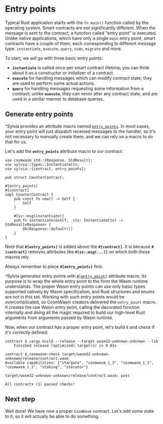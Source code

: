 # Entry points

Typical Rust application starts with the `fn main()` function called by the operating system.
Smart contracts are not significantly different. When the message is sent to the contract, a
function called "entry point" is executed. Unlike native applications, which have only a single
`main` entry point, smart contracts have a couple of them, each corresponding to different
message type: `instantiate`, `execute`, `query`, `sudo`, `migrate` and more.

To start, we will go with three basic entry points:

- **`instantiate`** is called once per smart contract lifetime; you can think about it as
  a constructor or initializer of a contract.
- **`execute`** for handling messages which can modify contract state; they are used to
  perform some actual actions.
- **`query`** for handling messages requesting some information from a contract; unlike **`execute`**,
  they can never alter any contract state, and are used in a similar manner to database queries.

## Generate entry points

^Sylvia provides an attribute macro named [`entry_points`](https://docs.rs/sylvia/latest/sylvia/attr.entry_points.html).
In most cases, your entry point will just dispatch received messages to the handler,
so it's not necessary to manually create them, and we can rely on a macro to do that for us.

Let's add the **`entry_points`** attribute macro to our contract:

```rust,noplayground
use cosmwasm_std::{Response, StdResult};
use sylvia::types::InstantiateCtx;
use sylvia::{contract, entry_points};

pub struct CounterContract;

#[entry_points]
#[contract]
impl CounterContract {
    pub const fn new() -> Self {
        Self
    }

    #[sv::msg(instantiate)]
    pub fn instantiate(&self, _ctx: InstantiateCtx) -> StdResult<Response> {
        Ok(Response::default())
    }
}
```

Note that **`#[entry_points]`** is added above the **`#[contract]`**.
It is because **`#[contract]`** removes attributes like **`#[sv::msg(...)]`** on which both these macros rely.

Always remember to place **`#[entry_points]`** first.

^Sylvia generates entry points with [`#[entry_point]`](https://docs.rs/cosmwasm-std/1.3.1/cosmwasm_std/attr.entry_point.html)
attribute macro. Its purpose is to wrap the whole entry point to the form the Wasm runtime understands. 
The proper Wasm entry points can use only basic types supported natively by Wasm specification, and 
Rust structures and enums are not in this set. Working with such entry points would be 
overcomplicated, so CosmWasm creators delivered the `entry_point` macro. It creates the raw Wasm 
entry point, calling the decorated function internally and doing all the magic required to build our 
high-level Rust arguments from arguments passed by Wasm runtime.

Now, when our contract has a proper entry point, let's build it and check if it's correctly defined:

```shell
contract $ cargo build --release --target wasm32-unknown-unknown --lib
    Finished release [optimized] target(s) in 0.03s

contract $ cosmwasm-check target/wasm32-unknown-unknown/release/contract.wasm
Available capabilities: {"stargate", "cosmwasm_1_3", "cosmwasm_1_1", "cosmwasm_1_2", "staking", "iterator"}

target/wasm32-unknown-unknown/release/contract.wasm: pass

All contracts (1) passed checks!
```

## Next step

Well done! We have now a proper `CosmWasm` contract.
Let's add some state to it, so it will actually be able to do something.
